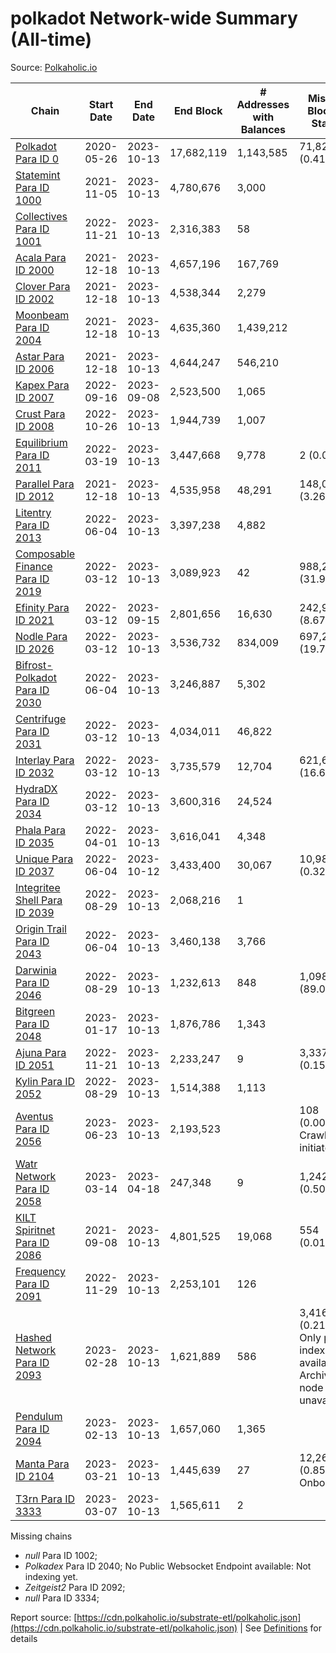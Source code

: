 # polkadot Network-wide Summary (All-time)

Source: [Polkaholic.io](https://polkaholic.io)


| Chain            | Start Date | End Date | End Block | # Addresses with Balances | Missing Blocks / Status |
| ---------------- | ---------- | ---------| --------- | ------------------------- | ----------------------- |
| [Polkadot Para ID 0](/polkadot/0-polkadot) | 2020-05-26 | 2023-10-13 | 17,682,119 |  1,143,585 | 71,827 (0.41%)  |
| [Statemint Para ID 1000](/polkadot/1000-statemint) | 2021-11-05 | 2023-10-13 | 4,780,676 |  3,000 |    |
| [Collectives Para ID 1001](/polkadot/1001-collectives) | 2022-11-21 | 2023-10-13 | 2,316,383 |  58 |    |
| [Acala Para ID 2000](/polkadot/2000-acala) | 2021-12-18 | 2023-10-13 | 4,657,196 |  167,769 |    |
| [Clover Para ID 2002](/polkadot/2002-clover) | 2021-12-18 | 2023-10-13 | 4,538,344 |  2,279 |    |
| [Moonbeam Para ID 2004](/polkadot/2004-moonbeam) | 2021-12-18 | 2023-10-13 | 4,635,360 |  1,439,212 |    |
| [Astar Para ID 2006](/polkadot/2006-astar) | 2021-12-18 | 2023-10-13 | 4,644,247 |  546,210 |    |
| [Kapex Para ID 2007](/polkadot/2007-kapex) | 2022-09-16 | 2023-09-08 | 2,523,500 |  1,065 |    |
| [Crust Para ID 2008](/polkadot/2008-crust) | 2022-10-26 | 2023-10-13 | 1,944,739 |  1,007 |    |
| [Equilibrium Para ID 2011](/polkadot/2011-equilibrium) | 2022-03-19 | 2023-10-13 | 3,447,668 |  9,778 | 2 (0.00%)  |
| [Parallel Para ID 2012](/polkadot/2012-parallel) | 2021-12-18 | 2023-10-13 | 4,535,958 |  48,291 | 148,070 (3.26%)  |
| [Litentry Para ID 2013](/polkadot/2013-litentry) | 2022-06-04 | 2023-10-13 | 3,397,238 |  4,882 |    |
| [Composable Finance Para ID 2019](/polkadot/2019-composable) | 2022-03-12 | 2023-10-13 | 3,089,923 |  42 | 988,228 (31.98%)  |
| [Efinity Para ID 2021](/polkadot/2021-efinity) | 2022-03-12 | 2023-09-15 | 2,801,656 |  16,630 | 242,949 (8.67%)  |
| [Nodle Para ID 2026](/polkadot/2026-nodle) | 2022-03-12 | 2023-10-13 | 3,536,732 |  834,009 | 697,249 (19.71%)  |
| [Bifrost-Polkadot Para ID 2030](/polkadot/2030-bifrost-dot) | 2022-06-04 | 2023-10-13 | 3,246,887 |  5,302 |    |
| [Centrifuge Para ID 2031](/polkadot/2031-centrifuge) | 2022-03-12 | 2023-10-13 | 4,034,011 |  46,822 |    |
| [Interlay Para ID 2032](/polkadot/2032-interlay) | 2022-03-12 | 2023-10-13 | 3,735,579 |  12,704 | 621,626 (16.64%)  |
| [HydraDX Para ID 2034](/polkadot/2034-hydradx) | 2022-03-12 | 2023-10-13 | 3,600,316 |  24,524 |    |
| [Phala Para ID 2035](/polkadot/2035-phala) | 2022-04-01 | 2023-10-13 | 3,616,041 |  4,348 |    |
| [Unique Para ID 2037](/polkadot/2037-unique) | 2022-06-04 | 2023-10-12 | 3,433,400 |  30,067 | 10,989 (0.32%)  |
| [Integritee Shell Para ID 2039](/polkadot/2039-integritee-shell) | 2022-08-29 | 2023-10-13 | 2,068,216 |  1 |    |
| [Origin Trail Para ID 2043](/polkadot/2043-origintrail) | 2022-06-04 | 2023-10-13 | 3,460,138 |  3,766 |    |
| [Darwinia Para ID 2046](/polkadot/2046-darwinia) | 2022-08-29 | 2023-10-13 | 1,232,613 |  848 | 1,098,047 (89.08%)  |
| [Bitgreen Para ID 2048](/polkadot/2048-bitgreen) | 2023-01-17 | 2023-10-13 | 1,876,786 |  1,343 |    |
| [Ajuna Para ID 2051](/polkadot/2051-ajuna) | 2022-11-21 | 2023-10-13 | 2,233,247 |  9 | 3,337 (0.15%)  |
| [Kylin Para ID 2052](/polkadot/2052-kylin) | 2022-08-29 | 2023-10-13 | 1,514,388 |  1,113 |    |
| [Aventus Para ID 2056](/polkadot/2056-aventus) | 2023-06-23 | 2023-10-13 | 2,193,523 |   | 108 (0.00%) Crawling initiated |
| [Watr Network Para ID 2058](/polkadot/2058-watr) | 2023-03-14 | 2023-04-18 | 247,348 |  9 | 1,242 (0.50%)  |
| [KILT Spiritnet Para ID 2086](/polkadot/2086-kilt) | 2021-09-08 | 2023-10-13 | 4,801,525 |  19,068 | 554 (0.01%)  |
| [Frequency Para ID 2091](/polkadot/2091-frequency) | 2022-11-29 | 2023-10-13 | 2,253,101 |  126 |    |
| [Hashed Network Para ID 2093](/polkadot/2093-hashed) | 2023-02-28 | 2023-10-13 | 1,621,889 |  586 | 3,416 (0.21%) Only partial index available: Archive node unavailable |
| [Pendulum Para ID 2094](/polkadot/2094-pendulum) | 2023-02-13 | 2023-10-13 | 1,657,060 |  1,365 |    |
| [Manta Para ID 2104](/polkadot/2104-manta) | 2023-03-21 | 2023-10-13 | 1,445,639 |  27 | 12,262 (0.85%) Onboarding |
| [T3rn Para ID 3333](/polkadot/3333-t3rn) | 2023-03-07 | 2023-10-13 | 1,565,611 |  2 |    |

Missing chains


* *null* Para ID 1002; 
* *Polkadex* Para ID 2040; No Public Websocket Endpoint available: Not indexing yet.
* *Zeitgeist2* Para ID 2092; 
* *null* Para ID 3334; 

Report source: [https://cdn.polkaholic.io/substrate-etl/polkaholic.json](https://cdn.polkaholic.io/substrate-etl/polkaholic.json) | See [Definitions](/DEFINITIONS.md) for details
